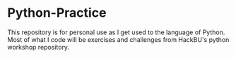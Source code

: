 # Python-Practice
This repository is for personal use as I get used to the language of Python. Most of what I code will be exercises and challenges from HackBU's python workshop repository.

